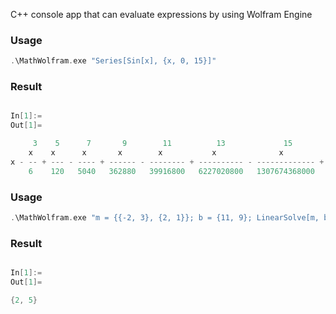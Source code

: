 C++ console app that can evaluate expressions by using Wolfram Engine

### Usage
```cpp
.\MathWolfram.exe "Series[Sin[x], {x, 0, 15}]"
```

### Result
```cpp

In[1]:=
Out[1]=

     3    5      7       9        11          13             15
    x    x      x       x        x           x              x              16
x - -- + --- - ---- + ------ - -------- + ---------- - ------------- + O[x]
    6    120   5040   362880   39916800   6227020800   1307674368000
```



### Usage
```cpp
.\MathWolfram.exe "m = {{-2, 3}, {2, 1}}; b = {11, 9}; LinearSolve[m, b]"
```

### Result
```cpp

In[1]:=
Out[1]=

{2, 5}
```
